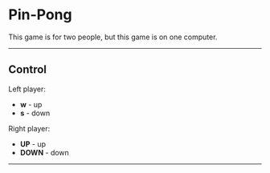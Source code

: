 # Pin-Pong

This game is for two people, but this game is on one computer.

----
## Control

Left player:
* **w** - up
* **s** - down



Right player:
* **UP** - up
* **DOWN** - down
----
